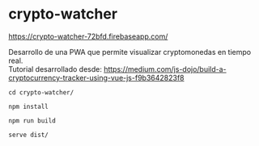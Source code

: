 # crypto-watcher

https://crypto-watcher-72bfd.firebaseapp.com/

Desarrollo de una PWA que permite visualizar cryptomonedas en tiempo real.<br>
Tutorial desarrollado desde: https://medium.com/js-dojo/build-a-cryptocurrency-tracker-using-vue-js-f9b3642823f8

```cd crypto-watcher/```

```npm install```

```npm run build```

```serve dist/```
